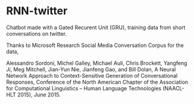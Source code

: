 # RNN-twitter

Chatbot made with a Gated Recurent Unit (GRU), training data from short conversations on twitter.


Thanks to Microsoft Research Social Media Conversation Corpus for the data, 
  
  Alessandro Sordoni, Michel Galley, Michael Auli, Chris Brockett, Yangfeng Ji, Meg Mitchell, Jian-Yun Nie, Jianfeng Gao, and Bill Dolan, A Neural Network Approach to Context-Sensitive Generation of Conversational Responses, Conference of the North American Chapter of the Association for Computational Linguistics – Human Language Technologies (NAACL-HLT 2015), June 2015.
